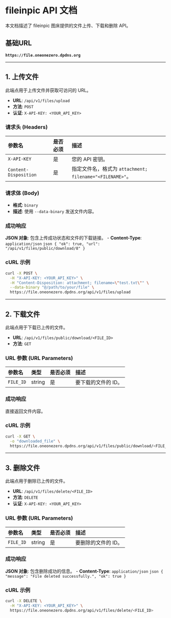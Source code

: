 # fileinpic API 文档

本文档描述了 fileinpic 图床提供的文件上传、下载和删除 API。

## 基础URL

**`https://file.oneonezero.dpdns.org`**

---

## 1. 上传文件

此端点用于上传文件并获取可访问的 URL。

- **URL**: `/api/v1/files/upload`
- **方法**: `POST`
- **认证**: `X-API-KEY: <YOUR_API_KEY>`

### 请求头 (Headers)

| 参数名 | 是否必须 | 描述 |
| :--- | :--- | :--- |
| `X-API-KEY` | 是 | 您的 API 密钥。 |
| `Content-Disposition` | 是 | 指定文件名，格式为 `attachment; filename="<FILENAME>"`。 |

### 请求体 (Body)

- **格式**: `binary`
- **描述**: 使用 `--data-binary` 发送文件内容。

### 成功响应

  **JSON 对象**: 包含上传成功状态和文件的下载链接。
    - **Content-Type**: `application/json`
    ```json
    {
      "ok": true,
      "url": "/api/v1/files/public/download/8"
    }
    ```

### cURL 示例

```bash
curl -X POST \
  -H "X-API-KEY: <YOUR_API_KEY>" \
  -H "Content-Disposition: attachment; filename=\"test.txt\"" \
  --data-binary "@/path/to/your/file" \
  https://file.oneonezero.dpdns.org/api/v1/files/upload
```

---

## 2. 下载文件

此端点用于下载已上传的文件。

- **URL**: `/api/v1/files/public/download/<FILE_ID>`
- **方法**: `GET`

### URL 参数 (URL Parameters)

| 参数名 | 类型 | 是否必须 | 描述 |
| :--- | :--- | :--- | :--- |
| `FILE_ID` | string | 是 | 要下载的文件的 ID。 |

### 成功响应

  直接返回文件内容。

### cURL 示例

```bash
curl -X GET \
  -o "downloaded_file" \
  https://file.oneonezero.dpdns.org/api/v1/files/public/download/<FILE_ID>
```

---

## 3. 删除文件

此端点用于删除已上传的文件。

- **URL**: `/api/v1/files/delete/<FILE_ID>`
- **方法**: `DELETE`
- **认证**: `X-API-KEY: <YOUR_API_KEY>`

### URL 参数 (URL Parameters)

| 参数名 | 类型 | 是否必须 | 描述 |
| :--- | :--- | :--- | :--- |
| `FILE_ID` | string | 是 | 要删除的文件的 ID。 |

### 成功响应

  **JSON 对象**: 包含删除成功的信息。
    - **Content-Type**: `application/json`
    ```json
    {
      "message": "File deleted successfully.",
      "ok": true
    }
    ```

### cURL 示例

```bash
curl -X DELETE \
  -H "X-API-KEY: <YOUR_API_KEY>" \
  https://file.oneonezero.dpdns.org/api/v1/files/delete/<FILE_ID>